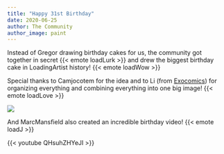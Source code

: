 ```yaml
---
title: "Happy 31st Birthday"
date: 2020-06-25
author: The Community
author_image: paint
---
```


Instead of Gregor drawing birthday cakes for us, the community got together in secret {{< emote loadLurk >}}
and drew the biggest birthday cake in LoadingArtist history! {{< emote loadWow >}}

Special thanks to Camjocotem for the idea and to Li (from [Exocomics](https://www.exocomics.com/)) for organizing
everything and combining everything into one big image! {{< emote loadLove >}}

[![](/blog/images/birthday-cake-2020_scaled.jpg)](/blog/images/birthday-cake-2020_HD.jpg)

And MarcMansfield also created an incredible birthday video! {{< emote loadJ >}}

{{< youtube QHsuhZHYeJI >}}
